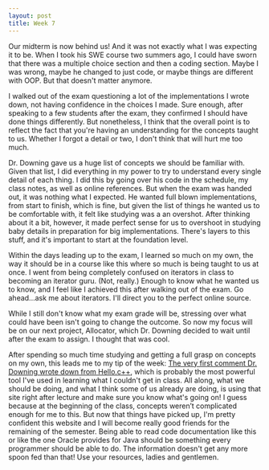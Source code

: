 ```yaml
---
layout: post
title: Week 7
---
```

Our midterm is now behind us! And it was not exactly what I was expecting it to be. When I took his SWE course two summers ago, I could have sworn that there was a multiple choice section and then a coding section. Maybe I was wrong, maybe he changed to just code, or maybe things are different with OOP. But that doesn't matter anymore.

I walked out of the exam questioning a lot of the implementations I wrote down, not having confidence in the choices I made. Sure enough, after speaking to a few students after the exam, they confirmed I should have done things differently. But nonetheless, I think that the overall point is to reflect the fact that you're having an understanding for the concepts taught to us. Whether I forgot a detail or two, I don't think that will hurt me too much.

Dr. Downing gave us a huge list of concepts we should be familiar with. Given that list, I did everything in my power to try to understand every single detail of each thing. I did this by going over his code in the schedule, my class notes, as well as online references. But when the exam was handed out, it was nothing what I expected. He wanted full blown implementations, from start to finish, which is fine, but given the list of things he wanted us to be comfortable with, it felt like studying was a an overshot. After thinking about it a bit, however, it made perfect sense for us to overshoot in studying baby details in preparation for big implementations. There's layers to this stuff, and it's important to start at the foundation level.

Within the days leading up to the exam, I learned so much on my own, the way it should be in a course like this where so much is being taught to us at once. I went from being completely confused on iterators in class to becoming an iterator guru. (Not, really.) Enough to know what he wanted us to know, and I feel like I achieved this after walking out of the exam. Go ahead...ask me about iterators. I'll direct you to the perfect online source.

While I still don't know what my exam grade will be, stressing over what could have been isn't going to change the outcome. So now my focus will be on our next project, Allocator, which Dr. Downing decided to wait until after the exam to assign. I thought that was cool.

After spending so much time studying and getting a full grasp on concepts on my own, this leads me to my tip of the week: [The very first comment Dr. Downing wrote down from Hello.c++](http://www.cplusplus.com/), which is probably the most powerful tool I've used in learning what I couldn't get in class. All along, what we should be doing, and what I think some of us already are doing, is using that site right after lecture and make sure you know what's going on! I guess because at the beginning of the class, concepts weren’t complicated enough for me to this. But now that things have picked up, I'm pretty confident this website and I will become really good friends for the remaining of the semester. Being able to read code documentation like this or like the one Oracle provides for Java should be something every programmer should be able to do. The information doesn't get any more spoon fed than that! Use your resources, ladies and gentlemen.
